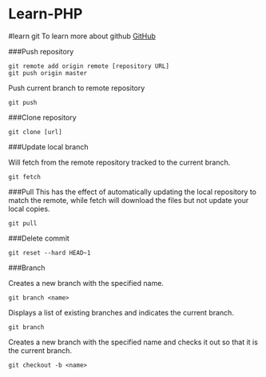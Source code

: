 # Learn-PHP


#learn git
To learn more about github [GitHub](http://jameswillweb.github.io/github-for-web-designers/reference.html)

###Push repository

```
git remote add origin remote [repository URL]
git push origin master
```

Push current branch to remote repository
```
git push
```

###Clone repository
```
git clone [url]
```
###Update local branch

Will fetch from the remote repository tracked to the current branch.
```
git fetch
```
###Pull 
This has the effect of automatically updating the local repository to match the remote, while fetch will download the files but not update your local copies.

```
git pull
```
###Delete commit
```
git reset --hard HEAD~1
```

###Branch

Creates a new branch with the specified name.
```
git branch <name>
```

Displays a list of existing branches and indicates the current branch.
```
git branch
```

Creates a new branch with the specified name and checks it out so that it is the current branch.
```
git checkout -b <name>
```
